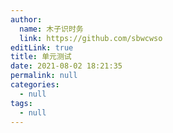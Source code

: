 ```yaml
---
author: 
  name: 木子识时务
  link: https://github.com/sbwcwso
editLink: true
title: 单元测试
date: 2021-08-02 18:21:35
permalink: null
categories: 
  - null
tags: 
  - null
---
```

